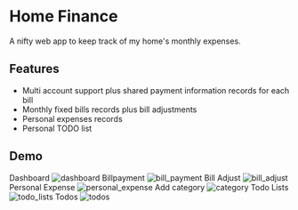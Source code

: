 # Home Finance

A nifty web app to keep track of my home's monthly expenses.


## Features

* Multi account support plus shared payment information records for each bill
* Monthly fixed bills records plus bill adjustments
* Personal expenses records
* Personal TODO list

## Demo

Dashboard
![dashboard](./readme_statics/dashboard.jpg)
Billpayment
![bill_payment](./readme_statics/payment_page.jpg)
Bill Adjust
![bill_adjust](./readme_statics/bill_adjust_page.jpg)
Personal Expense
![personal_expense](./readme_statics/personal_expense_page.jpg)
Add category
![category](./readme_statics/add_catagory.jpg)
Todo Lists
![todo_lists](./readme_statics/todo_lists.jpg)
Todos
![todos](./readme_statics/todos.jpg)

